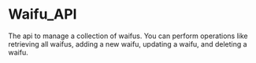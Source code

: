 # Waifu_API
The api to manage a collection of waifus. You can perform operations like retrieving all waifus, adding a new waifu, updating a waifu, and deleting a waifu.
